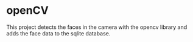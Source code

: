 # openCV
This project detects the faces in the camera with the opencv library and adds the face data to the sqlite database.
